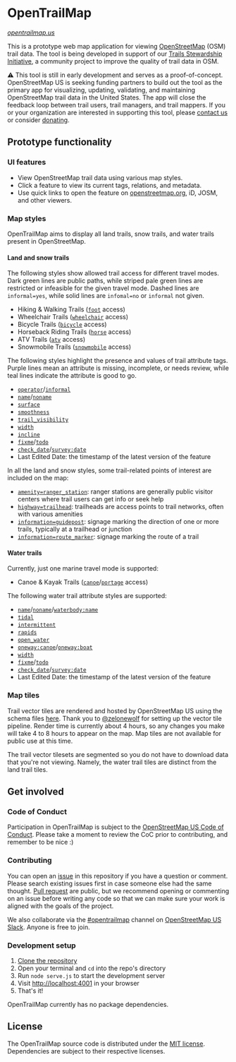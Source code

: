 # OpenTrailMap

_[opentrailmap.us](https://opentrailmap.us)_

This is a prototype web map application for viewing [OpenStreetMap](https://openstreetmap.org/about) (OSM) trail data. The tool is being developed in support of our [Trails Stewardship Initiative](https://openstreetmap.us/our-work/trails/), a community project to improve the quality of trail data in OSM. 

⚠️ This tool is still in early development and serves as a proof-of-concept. OpenStreetMap US is seeking funding partners to build out the tool as the primary app for visualizing, updating, validating, and maintaining OpenStreetMap trail data in the United States. The app will close the feedback loop between trail users, trail managers, and trail mappers. If you or your organization are interested in supporting this tool, please [contact us](https://openstreetmap.us/contact/) or consider [donating](https://openstreetmap.app.neoncrm.com/forms/trails-stewardship-initiative).

## Prototype functionality

### UI features

- View OpenStreetMap trail data using various map styles.
- Click a feature to view its current tags, relations, and metadata.
- Use quick links to open the feature on [openstreetmap.org](https://openstreetmap.org), iD, JOSM, and other viewers.

### Map styles

OpenTrailMap aims to display all land trails, snow trails, and water trails present in OpenStreetMap.

#### Land and snow trails

The following styles show allowed trail access for different travel modes. Dark green lines are public paths, while striped pale green lines are restricted or infeasible for the given travel mode. Dashed lines are `informal=yes`, while solid lines are `infomal=no` or `informal` not given.

- Hiking & Walking Trails ([`foot`](https://wiki.openstreetmap.org/wiki/Key:foot) access)
- Wheelchair Trails ([`wheelchair`](https://wiki.openstreetmap.org/wiki/Key:wheelchair) access)
- Bicycle Trails ([`bicycle`](https://wiki.openstreetmap.org/wiki/Key:bicycle) access)
- Horseback Riding Trails ([`horse`](https://wiki.openstreetmap.org/wiki/Key:horse) access)
- ATV Trails ([`atv`](https://wiki.openstreetmap.org/wiki/Key:atv) access)
- Snowmobile Trails ([`snowmobile`](https://wiki.openstreetmap.org/wiki/Key:snowmobile) access)

The following styles highlight the presence and values of trail attribute tags. Purple lines mean an attribute is missing, incomplete, or needs review, while teal lines indicate the attribute is good to go.

- [`operator`](https://wiki.openstreetmap.org/wiki/Key:operator)/[`informal`](https://wiki.openstreetmap.org/wiki/Key:informal)
- [`name`](https://wiki.openstreetmap.org/wiki/Key:name)/[`noname`](https://wiki.openstreetmap.org/wiki/Key:noname)
- [`surface`](https://wiki.openstreetmap.org/wiki/Key:surface)
- [`smoothness`](https://wiki.openstreetmap.org/wiki/Key:smoothness)
- [`trail_visibility`](https://wiki.openstreetmap.org/wiki/Key:trail_visibility)
- [`width`](https://wiki.openstreetmap.org/wiki/Key:width)
- [`incline`](https://wiki.openstreetmap.org/wiki/Key:incline)
- [`fixme`](https://wiki.openstreetmap.org/wiki/Key:fixme)/[`todo`](https://wiki.openstreetmap.org/wiki/Key:todo)
- [`check_date`](https://wiki.openstreetmap.org/wiki/Key:check_date)/[`survey:date`](https://wiki.openstreetmap.org/wiki/Key:survey:date)
- Last Edited Date: the timestamp of the latest version of the feature

In all the land and snow styles, some trail-related points of interest are included on the map:

- [`amenity=ranger_station`](https://wiki.openstreetmap.org/wiki/Tag:amenity%3Dranger_station): ranger stations are generally public visitor centers where trail users can get info or seek help
- [`highway=trailhead`](https://wiki.openstreetmap.org/wiki/Tag:highway%3Dtrailhead): trailheads are access points to trail networks, often with various amenities
- [`information=guidepost`](https://wiki.openstreetmap.org/wiki/Tag:information%3Dguidepost): signage marking the direction of one or more trails, typically at a trailhead or junction
- [`information=route_marker`](https://wiki.openstreetmap.org/wiki/Tag:information%3Droute_marker): signage marking the route of a trail

#### Water trails

Currently, just one marine travel mode is supported:

- Canoe & Kayak Trails ([`canoe`](https://wiki.openstreetmap.org/wiki/Key:canoe)/[`portage`](https://wiki.openstreetmap.org/wiki/Key:portage) access)

The following water trail attribute styles are supported:

- [`name`](https://wiki.openstreetmap.org/wiki/Key:name)/[`noname`](https://wiki.openstreetmap.org/wiki/Key:noname)/[`waterbody:name`](https://wiki.openstreetmap.org/wiki/Key:waterbody:name)
- [`tidal`](https://wiki.openstreetmap.org/wiki/Key:tidal)
- [`intermittent`](https://wiki.openstreetmap.org/wiki/Key:intermittent)
- [`rapids`](https://wiki.openstreetmap.org/wiki/Key:rapids)
- [`open_water`](https://wiki.openstreetmap.org/wiki/Key:open_water)
- [`oneway:canoe`](https://wiki.openstreetmap.org/wiki/Key:oneway:canoe)/[`oneway:boat`](https://wiki.openstreetmap.org/wiki/Key:oneway:boat)
- [`width`](https://wiki.openstreetmap.org/wiki/Key:width)
- [`fixme`](https://wiki.openstreetmap.org/wiki/Key:fixme)/[`todo`](https://wiki.openstreetmap.org/wiki/Key:todo)
- [`check_date`](https://wiki.openstreetmap.org/wiki/Key:check_date)/[`survey:date`](https://wiki.openstreetmap.org/wiki/Key:survey:date)
- Last Edited Date: the timestamp of the latest version of the feature

### Map tiles
Trail vector tiles are rendered and hosted by OpenStreetMap US using the schema files [here](https://github.com/osmus/tileservice/blob/main/renderer/layers). Thank you to [@zelonewolf](https://github.com/zelonewolf) for setting up the vector tile pipeline. Render time is currently about 4 hours, so any changes you make will take 4 to 8 hours to appear on the map. Map tiles are not available for public use at this time.

The trail vector tilesets are segmented so you do not have to download data that you're not viewing. Namely, the water trail tiles are distinct from the land trail tiles.

## Get involved

### Code of Conduct
Participation in OpenTrailMap is subject to the [OpenStreetMap US Code of Conduct](https://wiki.openstreetmap.org/wiki/Foundation/Local_Chapters/United_States/Code_of_Conduct_Committee/OSM_US_Code_of_Conduct). Please take a moment to review the CoC prior to contributing, and remember to be nice :)

### Contributing

You can open an [issue](https://github.com/osmus/OpenTrailMap/issues) in this repository if you have a question or comment. Please search existing issues first in case someone else had the same thought. [Pull request](https://github.com/osmus/OpenTrailMap/pulls) are public, but we recommend opening or commenting on an issue before writing any code so that we can make sure your work is aligned with the goals of the project.

We also collaborate via the [#opentrailmap](https://osmus.slack.com/archives/opentrailmap) channel on [OpenStreetMap US Slack](https://openstreetmap.us/slack). Anyone is free to join.

### Development setup
1. [Clone the repository](https://docs.github.com/en/repositories/creating-and-managing-repositories/cloning-a-repository)
2. Open your terminal and `cd` into the repo's directory
3. Run `node serve.js` to start the development server
4. Visit [http://localhost:4001](http://localhost:4001) in your browser
5. That's it!

OpenTrailMap currently has no package dependencies.

## License

The OpenTrailMap source code is distributed under the [MIT license](https://github.com/osmus/OpenTrailMap/blob/main/LICENSE). Dependencies are subject to their respective licenses.
